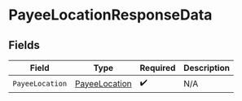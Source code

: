# PayeeLocationResponseData


## Fields

| Field                                                     | Type                                                      | Required                                                  | Description                                               |
| --------------------------------------------------------- | --------------------------------------------------------- | --------------------------------------------------------- | --------------------------------------------------------- |
| `PayeeLocation`                                           | [PayeeLocation](../../Models/Components/PayeeLocation.md) | :heavy_check_mark:                                        | N/A                                                       |